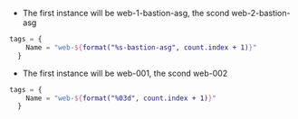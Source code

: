 

* The first instance will be web-1-bastion-asg, the scond web-2-bastion-asg
```tf
tags = {
    Name = "web-${format("%s-bastion-asg", count.index + 1)}"
  }
```

* The first instance will be web-001, the scond web-002
```tf
tags = {
    Name = "web-${format("%03d", count.index + 1)}"
  }
```

